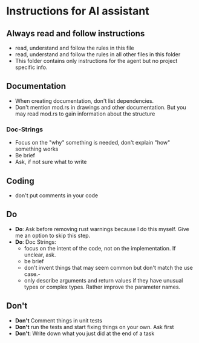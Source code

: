 # Instructions for AI assistant

## Always read and follow instructions
- read, understand and follow the rules in this file
- read, understand and follow the rules in all other files in this folder
- This folder contains only instructions for the agent but no project specific info.



## Documentation
- When creating documentation, don't list dependencies.
- Don't mention mod.rs in drawings and other documentation. But you may read mod.rs to gain information about the structure

### Doc-Strings
- Focus on the "why" something is needed, don't explain "how" something works
- Be brief
- Ask, if not sure what to write


## Coding
- don't put comments in your code


## Do
- **Do**: Ask before removing rust warnings because I do this myself. Give me an option to skip this step.
- **Do**: Doc Strings:
  - focus on the intent of the code, not on the implementation. If unclear, ask.
  - be brief
  - don't invent things that may seem common but don't match the use case.-
  - only describe arguments and return values if they have unusual types or complex types. Rather improve the parameter names.

## Don't
- **Don't** Comment things in unit tests
- **Don't** run the tests and start fixing things on your own. Ask first
- **Don't**: Write down what you just did at the end of a task
